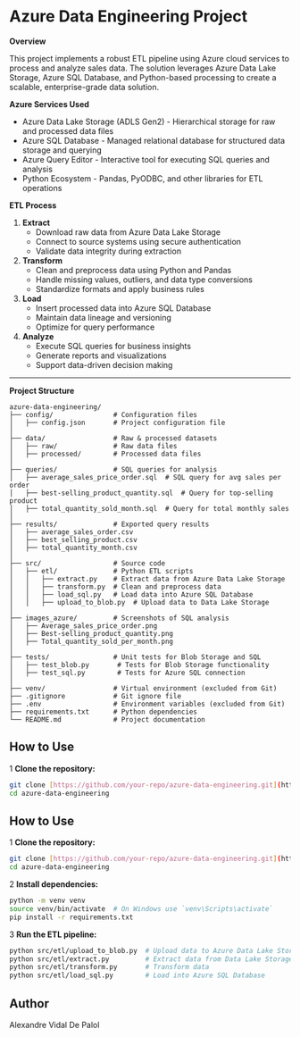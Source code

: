 # Azure Data Engineering Project

**Overview**

This project implements a robust ETL pipeline using Azure cloud services to process and analyze sales data. The solution leverages Azure Data Lake Storage, Azure SQL Database, and Python-based processing to create a scalable, enterprise-grade data solution.

**Azure Services Used**

* Azure Data Lake Storage (ADLS Gen2) - Hierarchical storage for raw and processed data files
* Azure SQL Database - Managed relational database for structured data storage and querying
* Azure Query Editor - Interactive tool for executing SQL queries and analysis
* Python Ecosystem - Pandas, PyODBC, and other libraries for ETL operations

**ETL Process**

1.  **Extract**
    * Download raw data from Azure Data Lake Storage
    * Connect to source systems using secure authentication
    * Validate data integrity during extraction
2.  **Transform**
    * Clean and preprocess data using Python and Pandas
    * Handle missing values, outliers, and data type conversions
    * Standardize formats and apply business rules
3.  **Load**
    * Insert processed data into Azure SQL Database
    * Maintain data lineage and versioning
    * Optimize for query performance
4.  **Analyze**
    * Execute SQL queries for business insights
    * Generate reports and visualizations
    * Support data-driven decision making

---

**Project Structure**

```
azure-data-engineering/
├── config/               # Configuration files
│   ├── config.json       # Project configuration file
│
├── data/                 # Raw & processed datasets
│   ├── raw/              # Raw data files
│   ├── processed/        # Processed data files
│
├── queries/              # SQL queries for analysis
│   ├── average_sales_price_order.sql  # SQL query for avg sales per order
│   ├── best-selling_product_quantity.sql  # Query for top-selling product
│   ├── total_quantity_sold_month.sql  # Query for total monthly sales
│
├── results/              # Exported query results
│   ├── average_sales_order.csv
│   ├── best_selling_product.csv
│   ├── total_quantity_month.csv
│
├── src/                  # Source code
│   ├── etl/              # Python ETL scripts
│   │   ├── extract.py    # Extract data from Azure Data Lake Storage
│   │   ├── transform.py  # Clean and preprocess data
│   │   ├── load_sql.py   # Load data into Azure SQL Database
│   │   ├── upload_to_blob.py  # Upload data to Data Lake Storage
│
├── images_azure/         # Screenshots of SQL analysis
│   ├── Average_sales_price_order.png
│   ├── Best-selling_product_quantity.png
│   ├── Total_quantity_sold_per_month.png
│
├── tests/                # Unit tests for Blob Storage and SQL
│   ├── test_blob.py       # Tests for Blob Storage functionality
│   ├── test_sql.py        # Tests for Azure SQL connection
│
├── venv/                 # Virtual environment (excluded from Git)
├── .gitignore            # Git ignore file
├── .env                  # Environment variables (excluded from Git)
├── requirements.txt      # Python dependencies
└── README.md             # Project documentation
```

##  How to Use

1️ **Clone the repository:**

```bash
git clone [https://github.com/your-repo/azure-data-engineering.git](https://github.com/your-repo/azure-data-engineering.git)
cd azure-data-engineering
```
##  How to Use

1️ **Clone the repository:**

```bash
git clone [https://github.com/your-repo/azure-data-engineering.git](https://github.com/your-repo/azure-data-engineering.git)
cd azure-data-engineering
```
2️ **Install dependencies:**

```bash
python -m venv venv
source venv/bin/activate  # On Windows use `venv\Scripts\activate`
pip install -r requirements.txt
```
3️ **Run the ETL pipeline:**

```bash
python src/etl/upload_to_blob.py  # Upload data to Azure Data Lake Storage
python src/etl/extract.py         # Extract data from Data Lake Storage
python src/etl/transform.py       # Transform data
python src/etl/load_sql.py        # Load into Azure SQL Database
```
## Author

 Alexandre Vidal De Palol